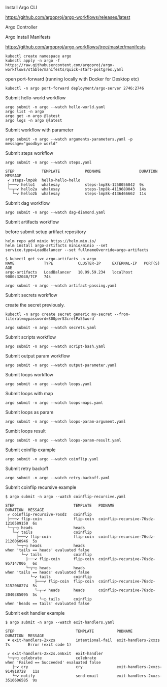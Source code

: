 Install Argo CLI

https://github.com/argoproj/argo-workflows/releases/latest

Argo Controller


Argo Install Manifests

https://github.com/argoproj/argo-workflows/tree/master/manifests

```
kubectl create namespace argo
kubectl apply -n argo -f https://raw.githubusercontent.com/argoproj/argo-workflows/stable/manifests/quick-start-postgres.yaml
```

open port-forward (running locally with Docker for Desktop etc)

```
kubectl -n argo port-forward deployment/argo-server 2746:2746
```

Submit hello-world workflow

```
argo submit -n argo --watch hello-world.yaml
argo list -n argo
argo get -n argo @latest
argo logs -n argo @latest
```

Submit workflow with parameter

```
argo submit -n argo --watch arguments-parameters.yaml -p message="goodbye world"
```

Submit steps workflow

```
argo submit -n argo --watch steps.yaml
```

```
STEP            TEMPLATE           PODNAME                 DURATION  MESSAGE
 ✔ steps-lmp8k  hello-hello-hello
 ├───✔ hello1   whalesay           steps-lmp8k-1250056042  9s
 └─┬─✔ hello2a  whalesay           steps-lmp8k-4119689043  14s
   └─✔ hello2b  whalesay           steps-lmp8k-4136466662  11s
```

Submit dag workflow

```
argo submit -n argo --watch dag-diamond.yaml
```

Submit artifacts workflow

before submit setup artifact repository

```
helm repo add minio https://helm.min.io/
helm install argo-artifacts minio/minio --set service.type=LoadBalancer --set fullnameOverride=argo-artifacts
```

```
$ kubectl get svc argo-artifacts -n argo
NAME             TYPE           CLUSTER-IP     EXTERNAL-IP   PORT(S)          AGE
argo-artifacts   LoadBalancer   10.99.59.234   localhost     9000:32040/TCP   74s
```

```
argo submit -n argo --watch artifact-passing.yaml
```


Submit secrets workflow

create the secret previously.

```
kubectl -n argo create secret generic my-secret --from-literal=mypassword=S00perS3cretPa55word
```

```
argo submit -n argo --watch secrets.yaml
```

Submit scripts workflow

```
argo submit -n argo --watch script-bash.yaml
```

Submit output param workflow

```
argo submit -n argo --watch output-parameter.yaml
```


Submit loops workflow

```
argo submit -n argo --watch loops.yaml
```

Submit loops with map

```
argo submit -n argo --watch loops-maps.yaml
```

Submit loops as param

```
argo submit -n argo --watch loops-param-argument.yaml
```

Sumbit loops result

```
argo submit -n argo --watch loops-param-result.yaml
```

Submit coinflip example

```
argo submit -n argo --watch coinflip.yaml
```

Submit retry backoff

```
argo submit -n argo --watch retry-backoff.yaml
```

Submit coinflip recursive example

```
$ argo submit -n argo --watch coinflip-recursive.yaml

STEP                          TEMPLATE   PODNAME                              DURATION  MESSAGE
 ✔ coinflip-recursive-76sdz   coinflip
 ├───✔ flip-coin              flip-coin  coinflip-recursive-76sdz-1210589150  6s
 └─┬─○ heads                  heads
   └─✔ tails                  coinflip
     ├───✔ flip-coin          flip-coin  coinflip-recursive-76sdz-2126060946  5s
     └─┬─○ heads              heads                                                     when 'tails == heads' evaluated false
       └─✔ tails              coinflip
         ├───✔ flip-coin      flip-coin  coinflip-recursive-76sdz-957147006   6s
         └─┬─○ heads          heads                                                     when 'tails == heads' evaluated false
           └─✔ tails          coinflip
             ├───✔ flip-coin  flip-coin  coinflip-recursive-76sdz-3152068274  5s
             └─┬─✔ heads      heads      coinflip-recursive-76sdz-3040385095  5s
               └─○ tails      coinflip                                                  when 'heads == tails' evaluated false
```

Submit exit handler example

```
$ argo submit -n argo --watch exit-handlers.yaml

STEP                           TEMPLATE          PODNAME                         DURATION  MESSAGE
 ✖ exit-handlers-2xxzs         intentional-fail  exit-handlers-2xxzs             7s        Error (exit code 1)

 ✔ exit-handlers-2xxzs.onExit  exit-handler
 └─┬─○ celebrate               celebrate                                                   when 'Failed == Succeeded' evaluated false
   ├─✔ cry                     cry               exit-handlers-2xxzs-914918728   11s
   └─✔ notify                  send-email        exit-handlers-2xxzs-3516606585  9s
```
